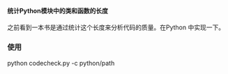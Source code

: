 #### 统计Python模块中的类和函数的长度

之前看到一本书是通过统计这个长度来分析代码的质量。在Python
中实现一下。

### 使用

python codecheck.py -c python/path 



